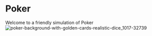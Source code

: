 # Poker
Welcome to a friendly simulation of Poker
![poker-background-with-golden-cards-realistic-dice_1017-32739](https://user-images.githubusercontent.com/68788485/190369395-4bb0d20e-c867-4444-8d3a-9dc901fe8d2b.jpeg)
